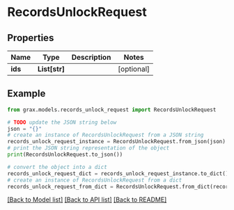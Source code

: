 # RecordsUnlockRequest


## Properties

Name | Type | Description | Notes
------------ | ------------- | ------------- | -------------
**ids** | **List[str]** |  | [optional] 

## Example

```python
from grax.models.records_unlock_request import RecordsUnlockRequest

# TODO update the JSON string below
json = "{}"
# create an instance of RecordsUnlockRequest from a JSON string
records_unlock_request_instance = RecordsUnlockRequest.from_json(json)
# print the JSON string representation of the object
print(RecordsUnlockRequest.to_json())

# convert the object into a dict
records_unlock_request_dict = records_unlock_request_instance.to_dict()
# create an instance of RecordsUnlockRequest from a dict
records_unlock_request_from_dict = RecordsUnlockRequest.from_dict(records_unlock_request_dict)
```
[[Back to Model list]](../README.md#documentation-for-models) [[Back to API list]](../README.md#documentation-for-api-endpoints) [[Back to README]](../README.md)


